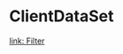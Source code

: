 # ClientDataSet


[link: Filter](https://www.devmedia.com.br/trabalhando-a-propriedade-filter-do-clientdataset/13571)
